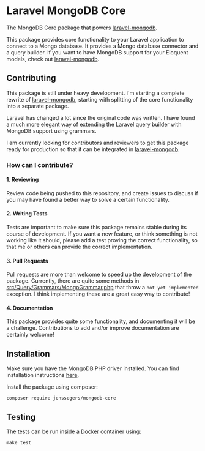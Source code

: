 Laravel MongoDB Core
====================

The MongoDB Core package that powers [laravel-mongodb](https://github.com/jenssegers/laravel-mongodb).

This package provides core functionality to your Laravel application to connect to a Mongo database. It provides a Mongo database connector and a query builder. If you want to have MongoDB support for your Eloquent models, check out [laravel-mongodb](https://github.com/jenssegers/laravel-mongodb).

Contributing
------------

This package is still under heavy development. I'm starting a complete rewrite of [laravel-mongodb](https://github.com/jenssegers/laravel-mongodb), starting with splitting of the core functionality into a separate package.

Laravel has changed a lot since the original code was written. I have found a much more elegant way of extending the Laravel query builder with MongoDB support using grammars.

I am currently looking for contributors and reviewers to get this package ready for production so that it can be integrated in [laravel-mongodb](https://github.com/jenssegers/laravel-mongodb).

### How can I contribute?

#### 1. Reviewing

Review code being pushed to this repository, and create issues to discuss if you may have found a better way to solve a certain functionality.

#### 2. Writing Tests

Tests are important to make sure this package remains stable during its course of development. If you want a new feature, or think something is not working like it should, please add a test proving the correct functionality, so that me or others can provide the correct implementation.

#### 3. Pull Requests

Pull requests are more than welcome to speed up the development of the package. Currently, there are quite some methods in [src/Query/Grammars/MongoGrammar.php](https://github.com/jenssegers/laravel-mongodb-core/blob/master/src/Query/Grammars/MongoGrammar.php) that throw a `not yet implemented` exception. I think implementing these are a great easy way to contribute!

#### 4. Documentation

This package provides quite some functionality, and documenting it will be a challenge. Contributions to add and/or improve documentation are certainly welcome!

Installation
------------

Make sure you have the MongoDB PHP driver installed. You can find installation instructions [here](http://php.net/manual/en/mongodb.installation.php).

Install the package using composer:

```
composer require jenssegers/mongodb-core
```

Testing
-------

The tests can be run inside a [Docker](https://www.docker.com/community-edition#/download) container using:

```
make test
```
